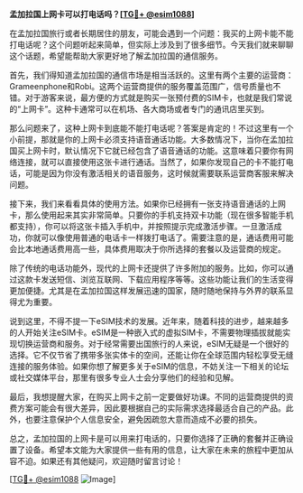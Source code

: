 **孟加拉国上网卡可以打电话吗？[[TG💪+ @esim1088](https://t.me/s/esim1088)]**

在孟加拉国旅行或者长期居住的朋友，可能会遇到一个问题：我买的上网卡能不能打电话呢？这个问题听起来简单，但实际上涉及到了很多细节。今天我们就来聊聊这个话题，希望能帮助大家更好地了解孟加拉国的通信服务。

首先，我们得知道孟加拉国的通信市场是相当活跃的。这里有两个主要的运营商：Grameenphone和Robi。这两个运营商提供的服务覆盖范围广，信号质量也不错。对于游客来说，最方便的方式就是购买一张预付费的SIM卡，也就是我们常说的“上网卡”。这种卡通常可以在机场、各大商场或者专门的通讯店里买到。

那么问题来了，这种上网卡到底能不能打电话呢？答案是肯定的！不过这里有一个小前提，那就是你的上网卡必须支持语音通话功能。大多数情况下，当你在孟加拉国买上网卡时，默认情况下它就已经包含了语音通话的功能。这意味着只要你有网络连接，就可以直接使用这张卡进行通话。当然了，如果你发现自己的卡不能打电话，可能是因为你没有激活相关的语音服务，这时候就需要联系运营商客服来解决问题。

接下来，我们来看看具体的使用方法。如果你已经拥有一张支持语音通话的上网卡，那么使用起来其实非常简单。只要你的手机支持双卡功能（现在很多智能手机都支持），你可以将这张卡插入手机中，并按照提示完成激活步骤。一旦激活成功，你就可以像使用普通的电话卡一样拨打电话了。需要注意的是，通话费用可能会比本地通话费用高一些，具体费用取决于你所选择的套餐以及运营商的规定。

除了传统的电话功能外，现代的上网卡还提供了许多附加的服务。比如，你可以通过这款卡发送短信、浏览互联网、下载应用程序等等。这些功能让我们的生活变得更加便捷。尤其是在孟加拉国这样发展迅速的国家，随时随地保持与外界的联系显得尤为重要。

说到这里，不得不提一下eSIM技术的发展。近年来，随着科技的进步，越来越多的人开始关注eSIM卡。eSIM是一种嵌入式的虚拟SIM卡，不需要物理插拔就能实现切换运营商和服务。对于经常需要出国旅行的人来说，eSIM无疑是一个很好的选择。它不仅节省了携带多张实体卡的空间，还能让你在全球范围内轻松享受无缝连接的服务体验。如果你想了解更多关于eSIM的信息，不妨关注一下相关的论坛或社交媒体平台，那里有很多专业人士会分享他们的经验和见解。

最后，我想提醒大家，在购买上网卡之前一定要做好功课。不同的运营商提供的资费方案可能会有很大差异，因此要根据自己的实际需求选择最适合自己的产品。此外，也要注意保护个人信息安全，避免因疏忽大意而造成不必要的损失。

总之，孟加拉国的上网卡是可以用来打电话的，只要你选择了正确的套餐并正确设置了设备。希望本文能为大家提供一些有用的信息，让大家在未来的旅程中更加从容不迫。如果还有其他疑问，欢迎随时留言讨论！

[[TG💪+ @esim1088](https://t.me/s/esim1088) ![Image](https://i.postimg.cc/4NQfJmqS/Snipaste-2025-05-13-00-14-12.png)]